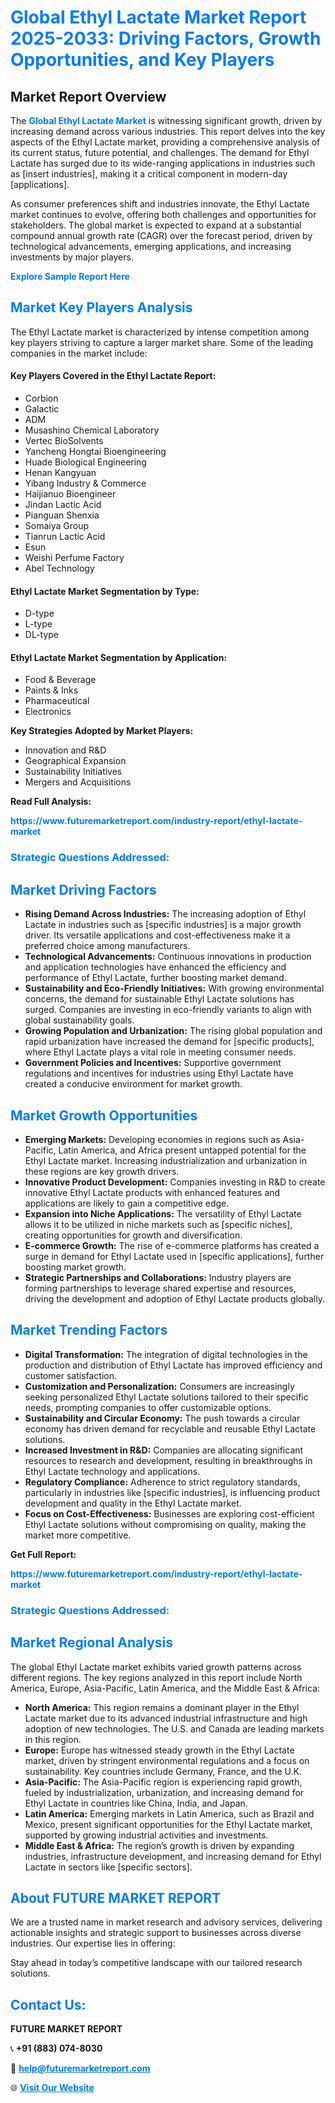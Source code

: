 <h1 style="color: #007BFF;">Global Ethyl Lactate Market Report 2025-2033: Driving Factors, Growth Opportunities, and Key Players</h1>

<section id="overview">
<h2>Market Report Overview</h2>
<p>The <a href="https://www.futuremarketreport.com/industry-report/ethyl-lactate-market" style="color: #007BFF; text-decoration: none;"><strong>Global Ethyl Lactate Market</strong></a> is witnessing significant growth, driven by increasing demand across various industries. This report delves into the key aspects of the Ethyl Lactate market, providing a comprehensive analysis of its current status, future potential, and challenges. The demand for Ethyl Lactate has surged due to its wide-ranging applications in industries such as [insert industries], making it a critical component in modern-day [applications].</p>
<p>As consumer preferences shift and industries innovate, the Ethyl Lactate market continues to evolve, offering both challenges and opportunities for stakeholders. The global market is expected to expand at a substantial compound annual growth rate (CAGR) over the forecast period, driven by technological advancements, emerging applications, and increasing investments by major players.</p>
</section>

<section id="overview">
<p><a href="https://www.futuremarketreport.com/request-sample/reportId=88696" style="color: #007BFF; text-decoration: none;"><strong>Explore Sample Report Here</strong></a></p>
</section>

<section id="key-players">
<h2 style="color: #007BFF;">Market Key Players Analysis</h2>
<p>The Ethyl Lactate market is characterized by intense competition among key players striving to capture a larger market share. Some of the leading companies in the market include:</p>
<h4>Key Players Covered in the Ethyl Lactate Report:</h4>
<ul><li>Corbion</li><li>Galactic</li><li>ADM</li><li>Musashino Chemical Laboratory</li><li>Vertec BioSolvents</li><li>Yancheng Hongtai Bioengineering</li><li>Huade Biological Engineering</li><li>Henan Kangyuan</li><li>Yibang Industry &amp; Commerce</li><li>Haijianuo Bioengineer</li><li>Jindan Lactic Acid</li><li>Pianguan Shenxia</li><li>Somaiya Group</li><li>Tianrun Lactic Acid</li><li>Esun</li><li>Weishi Perfume Factory</li><li>Abel Technology</li></ul>
<h4>Ethyl Lactate Market Segmentation by Type:</h4>
<ul><li>D-type</li><li>L-type</li><li>DL-type</li></ul>

<h4>Ethyl Lactate Market Segmentation by Application:</h4>
<ul><li>Food &amp; Beverage</li><li>Paints &amp; Inks</li><li>Pharmaceutical</li><li>Electronics</li></ul>
<p><strong>Key Strategies Adopted by Market Players:</strong></p>
<ul>
<li>Innovation and R&D</li>
<li>Geographical Expansion</li>
<li>Sustainability Initiatives</li>
<li>Mergers and Acquisitions</li>
</ul>
</section>

<section>
<p><strong>Read Full Analysis: </strong></p><a href="https://www.futuremarketreport.com/industry-report/ethyl-lactate-market" style="color: #007BFF; text-decoration: none;"><strong>https://www.futuremarketreport.com/industry-report/ethyl-lactate-market</strong></a>
<h3 style="color: #007BFF;">Strategic Questions Addressed:</h3>
</section>

<section id="driving-factors">
<h2 style="color: #007BFF;">Market Driving Factors</h2>
<ul>
<li><strong>Rising Demand Across Industries:</strong> The increasing adoption of Ethyl Lactate in industries such as [specific industries] is a major growth driver. Its versatile applications and cost-effectiveness make it a preferred choice among manufacturers.</li>
<li><strong>Technological Advancements:</strong> Continuous innovations in production and application technologies have enhanced the efficiency and performance of Ethyl Lactate, further boosting market demand.</li>
<li><strong>Sustainability and Eco-Friendly Initiatives:</strong> With growing environmental concerns, the demand for sustainable Ethyl Lactate solutions has surged. Companies are investing in eco-friendly variants to align with global sustainability goals.</li>
<li><strong>Growing Population and Urbanization:</strong> The rising global population and rapid urbanization have increased the demand for [specific products], where Ethyl Lactate plays a vital role in meeting consumer needs.</li>
<li><strong>Government Policies and Incentives:</strong> Supportive government regulations and incentives for industries using Ethyl Lactate have created a conducive environment for market growth.</li>
</ul>
</section>

<section id="growth-opportunities">
<h2 style="color: #007BFF;">Market Growth Opportunities</h2>
<ul>
<li><strong>Emerging Markets:</strong> Developing economies in regions such as Asia-Pacific, Latin America, and Africa present untapped potential for the Ethyl Lactate market. Increasing industrialization and urbanization in these regions are key growth drivers.</li>
<li><strong>Innovative Product Development:</strong> Companies investing in R&D to create innovative Ethyl Lactate products with enhanced features and applications are likely to gain a competitive edge.</li>
<li><strong>Expansion into Niche Applications:</strong> The versatility of Ethyl Lactate allows it to be utilized in niche markets such as [specific niches], creating opportunities for growth and diversification.</li>
<li><strong>E-commerce Growth:</strong> The rise of e-commerce platforms has created a surge in demand for Ethyl Lactate used in [specific applications], further boosting market growth.</li>
<li><strong>Strategic Partnerships and Collaborations:</strong> Industry players are forming partnerships to leverage shared expertise and resources, driving the development and adoption of Ethyl Lactate products globally.</li>
</ul>
</section>

<section id="trending-factors">
<h2 style="color: #007BFF;">Market Trending Factors</h2>
<ul>
<li><strong>Digital Transformation:</strong> The integration of digital technologies in the production and distribution of Ethyl Lactate has improved efficiency and customer satisfaction.</li>
<li><strong>Customization and Personalization:</strong> Consumers are increasingly seeking personalized Ethyl Lactate solutions tailored to their specific needs, prompting companies to offer customizable options.</li>
<li><strong>Sustainability and Circular Economy:</strong> The push towards a circular economy has driven demand for recyclable and reusable Ethyl Lactate solutions.</li>
<li><strong>Increased Investment in R&D:</strong> Companies are allocating significant resources to research and development, resulting in breakthroughs in Ethyl Lactate technology and applications.</li>
<li><strong>Regulatory Compliance:</strong> Adherence to strict regulatory standards, particularly in industries like [specific industries], is influencing product development and quality in the Ethyl Lactate market.</li>
<li><strong>Focus on Cost-Effectiveness:</strong> Businesses are exploring cost-efficient Ethyl Lactate solutions without compromising on quality, making the market more competitive.</li>
</ul>
</section>

<section>
<p><strong>Get Full Report: </strong></p><a href="https://www.futuremarketreport.com/industry-report/ethyl-lactate-market" style="color: #007BFF; text-decoration: none;"><strong>https://www.futuremarketreport.com/industry-report/ethyl-lactate-market</strong></a>
<h3 style="color: #007BFF;">Strategic Questions Addressed:</h3>
</section>


<section id="regional-analysis">
<h2 style="color: #007BFF;">Market Regional Analysis</h2>
<p>The global Ethyl Lactate market exhibits varied growth patterns across different regions. The key regions analyzed in this report include North America, Europe, Asia-Pacific, Latin America, and the Middle East & Africa:</p>
<ul>
<li><strong>North America:</strong> This region remains a dominant player in the Ethyl Lactate market due to its advanced industrial infrastructure and high adoption of new technologies. The U.S. and Canada are leading markets in this region.</li>
<li><strong>Europe:</strong> Europe has witnessed steady growth in the Ethyl Lactate market, driven by stringent environmental regulations and a focus on sustainability. Key countries include Germany, France, and the U.K.</li>
<li><strong>Asia-Pacific:</strong> The Asia-Pacific region is experiencing rapid growth, fueled by industrialization, urbanization, and increasing demand for Ethyl Lactate in countries like China, India, and Japan.</li>
<li><strong>Latin America:</strong> Emerging markets in Latin America, such as Brazil and Mexico, present significant opportunities for the Ethyl Lactate market, supported by growing industrial activities and investments.</li>
<li><strong>Middle East & Africa:</strong> The region’s growth is driven by expanding industries, infrastructure development, and increasing demand for Ethyl Lactate in sectors like [specific sectors].</li>
</ul>
</section>

<footer>
<h2 style="color: #007BFF;">About FUTURE MARKET REPORT</h2>
<p>We are a trusted name in market research and advisory services, delivering actionable insights and strategic support to businesses across diverse industries. Our expertise lies in offering:</p>

<p>Stay ahead in today’s competitive landscape with our tailored research solutions.</p>

<h2 style="color: #007BFF;">Contact Us:</h2>
<p><strong>FUTURE MARKET REPORT</strong></p>
<p>📞 <strong>+91 (883) 074-8030</strong></p>
<p>📧 <strong><a href="mailto:help@futuremarketreport.com" style="color: #007BFF;">help@futuremarketreport.com</a></strong></p>
<p>🌐 <strong><a href="https://www.futuremarketreport.com/" style="color: #007BFF;">Visit Our Website</a></strong></p>
</footer>